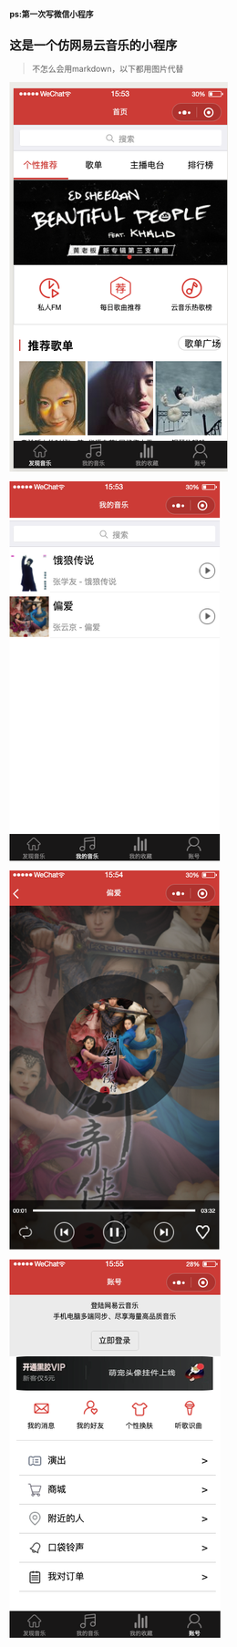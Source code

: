 #### ps:第一次写微信小程序

## 这是一个仿网易云音乐的小程序

> 不怎么会用markdown，以下都用图片代替

 ![image](https://github.com/byformer/wechat-music/blob/master/head.png)
 
 ![image](https://github.com/byformer/wechat-music/blob/master/my.png)
 
 ![image](https://github.com/byformer/wechat-music/blob/master/bofang.png)
 
 ![image](https://github.com/byformer/wechat-music/blob/master/denglu.png)
